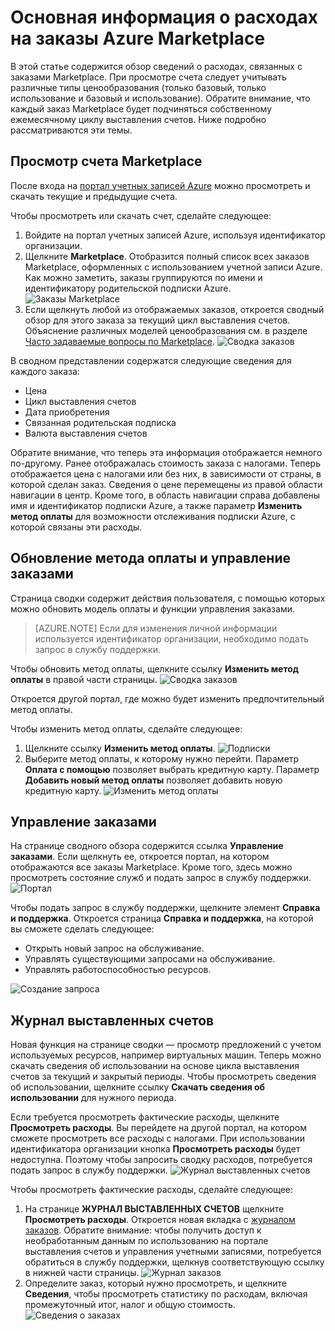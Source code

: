 <properties
	pageTitle="Основная информация о расходах на заказы Azure Marketplace | Microsoft Azure"
	description="Здесь содержатся сведения о расходах, связанных с заказами Marketplace."
	services="billing"
	documentationCenter=""
	authors="jiangchen79"
	manager="felixwu"
	editor=""
	tags="billing"
	/>

<tags
	ms.service="billing"
	ms.workload="na"
	ms.tgt_pltfrm="na"
	ms.devlang="na"
	ms.topic="article"
	ms.date="03/07/2016"
	ms.author="cjiang"/>

# Основная информация о расходах на заказы Azure Marketplace
В этой статье содержится обзор сведений о расходах, связанных с заказами Marketplace. При просмотре счета следует учитывать различные типы ценообразования (только базовый, только использование и базовый и использование). Обратите внимание, что каждый заказ Marketplace будет подчиняться собственному ежемесячному циклу выставления счетов. Ниже подробно рассматриваются эти темы.

## Просмотр счета Marketplace
После входа на [портал учетных записей Azure](https://account.windowsazure.com/subscriptions/) можно просмотреть и скачать текущие и предыдущие счета.

Чтобы просмотреть или скачать счет, сделайте следующее:

1. Войдите на портал учетных записей Azure, используя идентификатор организации.
2. Щелкните **Marketplace**. Отобразится полный список всех заказов Marketplace, оформленных с использованием учетной записи Azure. Как можно заметить, заказы группируются по имени и идентификатору родительской подписки Azure. ![Заказы Marketplace](./media/billing-understand-your-azure-marketplace-charges/marketplace-orders.png)
3. Если щелкнуть любой из отображаемых заказов, откроется сводный обзор для этого заказа за текущий цикл выставления счетов. Объяснение различных моделей ценообразования см. в разделе [Часто задаваемые вопросы по Marketplace](https://azure.microsoft.com/marketplace/faq/). ![Сводка заказов](./media/billing-understand-your-azure-marketplace-charges/order-summary.png)

В сводном представлении содержатся следующие сведения для каждого заказа:
- Цена
- Цикл выставления счетов
- Дата приобретения
- Связанная родительская подписка
- Валюта выставления счетов

Обратите внимание, что теперь эта информация отображается немного по-другому. Ранее отображалась стоимость заказа с налогами. Теперь отображается цена с налогами или без них, в зависимости от страны, в которой сделан заказ. Сведения о цене перемещены из правой области навигации в центр. Кроме того, в область навигации справа добавлены имя и идентификатор подписки Azure, а также параметр **Изменить метод оплаты** для возможности отслеживания подписки Azure, с которой связаны эти расходы.

## Обновление метода оплаты и управление заказами
Страница сводки содержит действия пользователя, с помощью которых можно обновить модель оплаты и функции управления заказами.

> [AZURE.NOTE] Если для изменения личной информации используется идентификатор организации, необходимо подать запрос в службу поддержки.

Чтобы обновить метод оплаты, щелкните ссылку **Изменить метод оплаты** в правой части страницы. ![Сводка заказов](./media/billing-understand-your-azure-marketplace-charges/order-summary.png)

Откроется другой портал, где можно будет изменить предпочтительный метод оплаты.

Чтобы изменить метод оплаты, сделайте следующее:

1. Щелкните ссылку **Изменить метод оплаты**. ![Подписки](./media/billing-understand-your-azure-marketplace-charges/subscriptions.jpg)
2. Выберите метод оплаты, к которому нужно перейти. Параметр **Оплата с помощью** позволяет выбрать кредитную карту. Параметр **Добавить новый метод оплаты** позволяет добавить новую кредитную карту. ![Изменить метод оплаты](./media/billing-understand-your-azure-marketplace-charges/change-payment-method.jpg)

## Управление заказами
На странице сводного обзора содержится ссылка **Управление заказами**. Если щелкнуть ее, откроется портал, на котором отображаются все заказы Marketplace. Кроме того, здесь можно просмотреть состояние служб и подать запрос в службу поддержки. ![Портал](./media/billing-understand-your-azure-marketplace-charges/portal.jpg)

Чтобы подать запрос в службу поддержки, щелкните элемент **Справка и поддержка**. Откроется страница **Справка и поддержка**, на которой вы сможете сделать следующее:
- Открыть новый запрос на обслуживание.
- Управлять существующими запросами на обслуживание.
- Управлять работоспособностью ресурсов.

![Создание запроса](./media/billing-understand-your-azure-marketplace-charges/request-support.jpg)

## Журнал выставленных счетов
Новая функция на странице сводки — просмотр предложений с учетом используемых ресурсов, например виртуальных машин. Теперь можно скачать сведения об использовании на основе цикла выставления счетов за текущий и закрытый периоды. Чтобы просмотреть сведения об использовании, щелкните ссылку **Скачать сведения об использовании** для нужного периода.

Если требуется просмотреть фактические расходы, щелкните **Просмотреть расходы**. Вы перейдете на другой портал, на котором сможете просмотреть все расходы с налогами. При использовании идентификатора организации кнопка **Просмотреть расходы** будет недоступна. Поэтому чтобы запросить сводку расходов, потребуется подать запрос в службу поддержки. ![Журнал выставленных счетов](./media/billing-understand-your-azure-marketplace-charges/billing-history.png)

Чтобы просмотреть фактические расходы, сделайте следующее:

1. На странице **ЖУРНАЛ ВЫСТАВЛЕННЫХ СЧЕТОВ** щелкните **Просмотреть расходы**. Откроется новая вкладка с [журналом заказов](https://account.microsoft.com/billing/orders#/). Обратите внимание: чтобы получить доступ к необработанным данным по использованию на портале выставления счетов и управления учетными записями, потребуется обратиться в службу поддержки, щелкнув соответствующую ссылку в нижней части страницы. ![Журнал заказов](./media/billing-understand-your-azure-marketplace-charges/order-history.jpg)
2. Определите заказ, который нужно просмотреть, и щелкните **Сведения**, чтобы просмотреть статистику по расходам, включая промежуточный итог, налог и общую стоимость. ![Сведения о заказах](./media/billing-understand-your-azure-marketplace-charges/order-details.jpg)

<!---HONumber=AcomDC_0309_2016-->